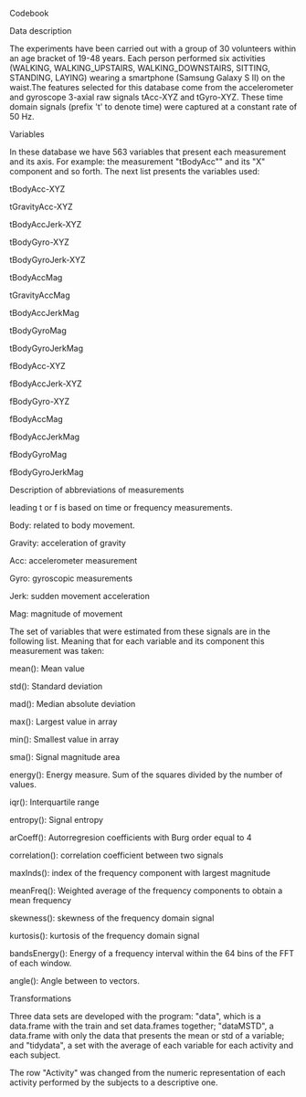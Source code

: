 Codebook

Data description

The experiments have been carried out with a group of 30 volunteers within an age bracket of 19-48 years. Each person performed six activities (WALKING, WALKING_UPSTAIRS, WALKING_DOWNSTAIRS, SITTING, STANDING, LAYING) wearing a smartphone (Samsung Galaxy S II) on the waist.The features selected for this database come from the accelerometer and gyroscope 3-axial raw signals tAcc-XYZ and tGyro-XYZ. These time domain signals (prefix 't' to denote time) were captured at a constant rate of 50 Hz.

Variables

In these database we have 563 variables that present each measurement and its axis. For example: the measurement "tBodyAcc"" and its "X" component and so forth. The next list presents the variables used:

tBodyAcc-XYZ

tGravityAcc-XYZ

tBodyAccJerk-XYZ

tBodyGyro-XYZ

tBodyGyroJerk-XYZ

tBodyAccMag

tGravityAccMag

tBodyAccJerkMag

tBodyGyroMag

tBodyGyroJerkMag

fBodyAcc-XYZ

fBodyAccJerk-XYZ

fBodyGyro-XYZ

fBodyAccMag

fBodyAccJerkMag

fBodyGyroMag

fBodyGyroJerkMag

Description of abbreviations of measurements

leading t or f is based on time or frequency measurements.

Body: related to body movement.

Gravity: acceleration of gravity

Acc: accelerometer measurement

Gyro: gyroscopic measurements

Jerk: sudden movement acceleration

Mag: magnitude of movement

The set of variables that were estimated from these signals are in the following list. Meaning that for each variable and its component this measurement was taken:

mean(): Mean value

std(): Standard deviation

mad(): Median absolute deviation 

max(): Largest value in array

min(): Smallest value in array

sma(): Signal magnitude area

energy(): Energy measure. Sum of the squares divided by the number of values. 

iqr(): Interquartile range 

entropy(): Signal entropy

arCoeff(): Autorregresion coefficients with Burg order equal to 4

correlation(): correlation coefficient between two signals

maxInds(): index of the frequency component with largest magnitude

meanFreq(): Weighted average of the frequency components to obtain a mean frequency

skewness(): skewness of the frequency domain signal 

kurtosis(): kurtosis of the frequency domain signal 

bandsEnergy(): Energy of a frequency interval within the 64 bins of the FFT of each window.

angle(): Angle between to vectors.

Transformations

Three data sets are developed with the program: "data", which is a data.frame with the train and set data.frames together; "dataMSTD", a data.frame with only the data that presents the mean or std of a variable; and "tidydata", a set with the average of each variable for each activity and each subject.

The row "Activity" was changed from the numeric representation of each activity performed by the subjects to a descriptive one.
